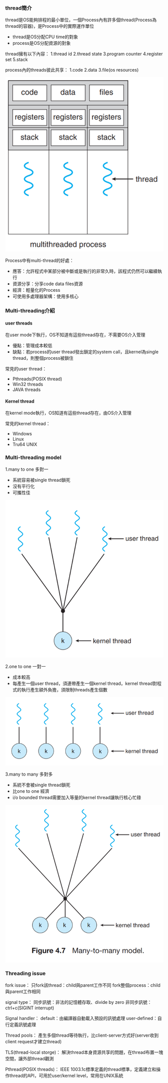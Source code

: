 ### thread簡介
thread是OS能夠排程的最小單位，一個Process內有許多個thread(Process為thread的容器)，是Process中的實際運作單位

* thread是OS分配CPU time的對象
* process是OS分配資源的對象

thread擁有以下內容：
1.thread id
2.thread state
3.program counter
4.register set
5.stack

process內的threads彼此共享：
1.code
2.data
3.file(os resources)

![](assets/markdown-img-paste-20210903145357674.png)

Process中有multi-thread的好處：
* 應答：允許程式中某部分被中斷或是執行的非常久時，該程式仍然可以繼續執行
* 資源分享：分享code data files資源
* 經濟：輕量化的Process
* 可使用多處理器架構：使用多核心

### Multi-threading介紹
#### user threads
在user mode下執行，OS不知道有這些thread存在，不需要OS介入管理
* 優點：管理成本較低
* 缺點：若process的user thread發出鎖定的system call，且kernel為single thread，則整個process被鎖住

常見的user thread：
* Pthreads(POSIX thread)
* Win32 threads
* JAVA threads

#### Kernel thread
在kernel mode執行，OS知道有這些thread存在，由OS介入管理

常見的kernel thread：
* Windows
* Linux
* Tru64 UNIX

### Multi-threading model
1.many to one 多對一
* 系統容易被single thread鎖死
* 沒有平行化
* 可攜性佳

![](assets/markdown-img-paste-20210903150339735.png)

2.one to one 一對一
* 成本較高
* 每產生一個user thread，須連帶產生一個kernel thread，kernel thread對程式的執行產生額外負擔，須限制threads產生個數

![](assets/markdown-img-paste-20210903150600932.png)

3.many to many 多對多
* 系統不會被single thread鎖死
* 比one to one 經濟
* i/o bounded thread需要加入等量的kernel thread讓執行核心忙碌

![](assets/markdown-img-paste-20210903151521142.png)

### Threading issue
fork issue：
只fork該thread：child與parent工作不同
fork整個process：child與parent工作相同

signal type：
同步訊號：非法的記憶體存取、divide by zero
非同步訊號：ctrl+c(SIGINT interrupt)

Signal handler：
default：由編譯器自動載入預設的訊號處理
user-defined：自行定義訊號處理

Thread pools：
產生多個thread等待執行，比client-server方式好(server收到client request才建立thread)

TLS(thread-local storge)：
解決thread本身資源共享的問題，在thread布置一塊空間，讓外部thread觀測

Pthread(POSIX threads)：
IEEE 1003.1c標準定義的thread標準，定義建立和操作thread的API，可用於user/kernel level，常用在UNIX系統

